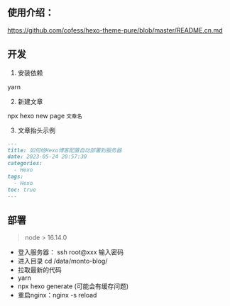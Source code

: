 ## 使用介绍：

https://github.com/cofess/hexo-theme-pure/blob/master/README.cn.md

## 开发

1. 安装依赖

yarn

2. 新建文章

npx hexo new page `文章名`

3. 文章抬头示例

```md
---
title: 如何给Hexo博客配置自动部署到服务器
date: 2023-05-24 20:57:30
categories:
  - Hexo
tags:
  - Hexo
toc: true
---
```

## 部署

> node > 16.14.0

- 登入服务器：
  ssh root@xxx
  输入密码
- 进入目录
  cd /data/monto-blog/
- 拉取最新的代码
- yarn
- npx hexo generate (可能会有缓存问题)
- 重启nginx：nginx -s reload
